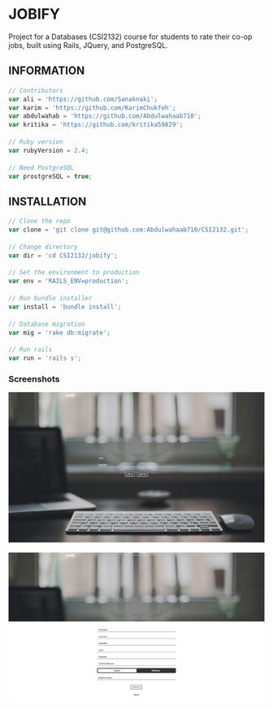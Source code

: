 
# JOBIFY
Project for a Databases (CSI2132) course for students to rate their co-op jobs, built using Rails, JQuery, and PostgreSQL.
## INFORMATION

```javascript
// Contributors
var ali = 'https://github.com/Sanaknaki';
var karim = 'https://github.com/KarimChukfeh';
var abdulwahab = 'https://github.com/Abdulwahaab710';
var kritika = 'https://github.com/kritika59829';

// Ruby version
var rubyVersion = 2.4;

// Need PostgreSQL
var prostgreSQL = true;
```

## INSTALLATION
```javascript
// Clone the repo
var clone = 'git clone git@github.com:Abdulwahaab710/CSI2132.git';

// Change directory
var dir = 'cd CSI2132/jobify';

// Set the environment to production
var env = 'RAILS_ENV=production';

// Run bundle installer
var install = 'bundle install';

// Database migration
var mig = 'rake db:migrate';

// Run rails
var run = 'rails s';
```

### Screenshots

![alt tag](https://raw.githubusercontent.com/Abdulwahaab710/CSI2132/master/screenshots/Login.png)
<br><br>
![alt tag](https://raw.githubusercontent.com/Abdulwahaab710/CSI2132/master/screenshots/signup.png)


